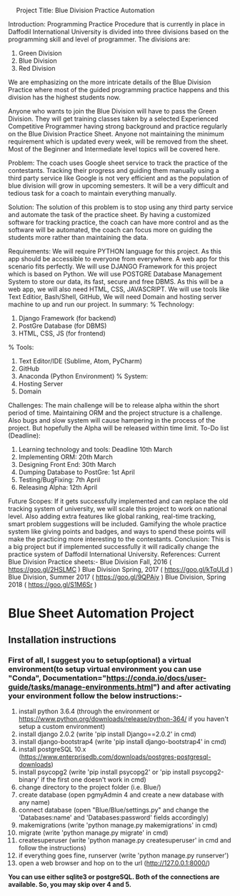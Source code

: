 
 
Project Title: 
Blue Division Practice Automation



Introduction: 
Programming Practice Procedure that is currently in place in Daffodil International University is divided into three divisions based on the programming skill and level of programmer. 
The divisions are:
1.	Green Division
2.	Blue Division
3.	Red Division

We are emphasizing on the more intricate details of the Blue Division Practice where most of the guided programming practice happens and this division has the highest students now. 

Anyone who wants to join the Blue Division will have to pass the Green Division. They will get training classes taken by a selected Experienced Competitive Programmer having strong background and practice regularly on the Blue Division Practice Sheet. Anyone not maintaining the minimum requirement which is updated every week, will be removed from the sheet. Most of the Beginner and Intermediate level topics will be covered here.



Problem:
The coach uses Google sheet service to track the practice of the contestants. Tracking their progress and guiding them manually using a third party service like Google is not very efficient and as the population of blue division will grow in upcoming semesters. It will be a very difficult and tedious task for a coach to maintain everything manually. 

Solution: 
The solution of this problem is to stop using any third party service and automate the task of the practice sheet. By having a customized software for tracking practice, the coach can have more control and as the software will be automated, the coach can focus more on guiding the students more rather than maintaining the data.



Requirements:
We will require PYTHON language for this project. As this app should be accessible to everyone from everywhere. A web app for this scenario fits perfectly. We will use DJANGO Framework for this project which is based on Python. We will use POSTGRE Database Management System to store our data, its fast, secure and free DBMS. As this will be a web app, we will also need HTML, CSS, JAVASCRIPT. 
We will use tools like Text Editior, Bash/Shell, GitHub, 
We will need Domain and hosting server machine to up and run our project.
In summary:
% Technology: 
1.	Django Framework (for backend) 
2.	PostGre Database (for DBMS)
3.	HTML, CSS, JS (for frontend)

% Tools:
1.	Text Editor/IDE (Sublime, Atom, PyCharm)
2.	GitHub
3.	Anaconda (Python Environment) 
% System:
1.	Hosting Server
2.	Domain

Challenges:
The main challenge will be to release alpha within the short period of time. Maintaining ORM and the project structure is a challenge. Also bugs and slow system will cause hampering in the process of the project. But hopefully the Alpha will be released within time limit. 
To-Do list (Deadline):
1.	Learning technology and tools: Deadline 10th March
2.	Implementing ORM: 20th March
3.	Designing Front End: 30th March
4.	Dumping Database to PostGre: 1st April
5.	Testing/BugFixing: 7th April
6.	Releasing Alpha: 12th April


Future Scopes: 
If it gets successfully implemented and can replace the old tracking system of university, we will scale this project to work on national level. Also adding extra features like global ranking, real-time tracking, smart problem suggestions will be included. Gamifying the whole practice system like giving points and badges, and ways to spend these points will make the practicing more interesting to the contestants.
Conclusion:
This is a big project but if implemented successfully it will radically change the practice system of Daffodil International University. 
References:
Current Blue Division Practice sheets:-
Blue Division Fall, 2016 ( https://goo.gl/2HSLMC )
Blue Division Spring, 2017 ( https://goo.gl/kTqULd )
Blue Division, Summer 2017 ( https://goo.gl/9QPAiy )
Blue Division, Spring 2018 ( https://goo.gl/S1M6Sr )


# Blue Sheet Automation Project
## Installation instructions

### First of all, I suggest you to setup(optional) a virtual environment(to setup virtual environment you can use "Conda", Documentation="https://conda.io/docs/user-guide/tasks/manage-environments.html") and after activating your environment follow the below instructions:-


1.  install python 3.6.4 (through the environment or https://www.python.org/downloads/release/python-364/ if you haven't setup a custom environment)
2.  install django 2.0.2 (write 'pip install Django==2.0.2' in cmd)
3.  install django-bootstrap4 (write 'pip install django-bootstrap4' in cmd)
4.  install postgreSQL 10.x (https://www.enterprisedb.com/downloads/postgres-postgresql-downloads)
5.  install psycopg2 (write 'pip install psycopg2' or 'pip install psycopg2-binary' if the first one doesn't work in cmd)
6.  change directory to the project folder (i.e. Blue/)
7.  create database (open pgmyAdmin 4 and create a new database with any name)
8.  connect database (open "Blue/Blue/settings.py" and change the 'Databases:name' and 'Databases:password' fields accordingly)
9.  makemigrations (write 'python manage.py makemigrations' in cmd)
10. migrate (write 'python manage.py migrate' in cmd)
11. createsuperuser (write 'python manage.py createsuperuser' in cmd and follow the instructions)
12. if everything goes fine, runserver (write 'python manage.py runserver')
13. open a web browser and hop on to the url (http://127.0.0.1:8000/)

**You can use either sqlite3 or postgreSQL. Both of the connections are available. So, you may skip over 4 and 5.**




